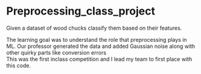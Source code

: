 # Preprocessing_class_project
Given a dataset of wood chucks classify them based on their features.

The learning goal was to understand the role that preprocessing plays in ML.
 Our professor generated the data and added Gaussian noise along with other quirky parts like conversion errors  
 This was the first inclass competition and I lead my team to first place with this code.
